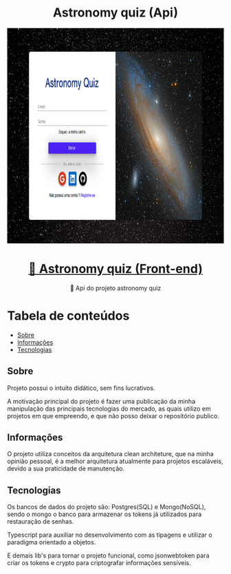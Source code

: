 <h1 align="center">Astronomy quiz (Api)</h1>

<p align="center">
    <img src="./assets/astronomy-quiz-homescreen.png" width="1200" height="500" />
</p>

<h1 align="center">
    <a href="https://github.com/MarcoLGP/astronomy-quiz-public">🔗 Astronomy quiz (Front-end)</a>
</h1>
<p align="center">🚀 Api do projeto astronomy quiz</p>

Tabela de conteúdos
=================
<!--ts-->
   * [Sobre](#Sobre)
   * [Informações](#Informações)
   * [Tecnologias](#Tecnologias)
<!--te-->

<h2 id=="Sobre">Sobre</h2>
<p>Projeto possui o intuito didático, sem fins lucrativos.</p>
<p>A motivação principal do projeto é fazer uma publicação da minha manipulação das principais tecnologias do mercado, as quais utilizo em projetos em que empreendo, e que não posso deixar o repositório publico.</p>

<h2 id="Informações">Informações</h2>
<p>O projeto utiliza conceitos da arquitetura clean architeture, que na minha opinião pessoal, é a melhor arquitetura atualmente para projetos escaláveis, devido a sua praticidade de manutenção.</p>

<h2 id="Tecnologias">Tecnologias</h2>
<p>Os bancos de dados do projeto são: Postgres(SQL) e Mongo(NoSQL), sendo o mongo o banco para armazenar os tokens já utilizados para restauração de senhas.</p>
<p>Typescript para auxiliar no desenvolvimento com as tipagens e utilizar o paradigma orientado a objetos.</p>
<p>E demais lib's para tornar o projeto funcional, como jsonwebtoken para criar os tokens e crypto para criptografar informações sensíveis.</p>
